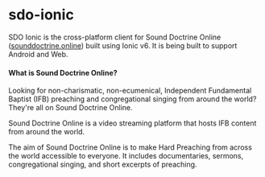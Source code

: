 # sdo-ionic
SDO Ionic is the cross-platform client for Sound Doctrine Online ([sounddoctrine.online](https://sounddoctrine.online)) built using Ionic v6. It is being built to support Android and Web.

#### What is Sound Doctrine Online?
Looking for non-charismatic, non-ecumenical, Independent Fundamental Baptist (IFB) preaching and congregational singing from around the world? They're all on Sound Doctrine Online.

Sound Doctrine Online is a video streaming platform that hosts IFB content from around the world.

The aim of Sound Doctrine Online is to make Hard Preaching from across the world accessible to everyone. It includes documentaries, sermons, congregational singing, and short excerpts of preaching.

